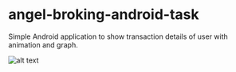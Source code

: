 # angel-broking-android-task
Simple Android application to show transaction details of user with animation and graph.

![alt text](https://drive.google.com/us?id=1MglH77omyPfv2iPyQ2sdsfi4U4KKpVcK)
